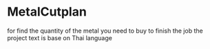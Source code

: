 # MetalCutplan
for find the quantity of the metal you need to buy to finish the job
the project text is base on Thai language 
